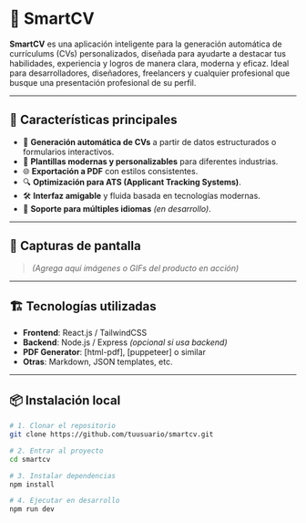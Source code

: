 # 🚀 SmartCV

**SmartCV** es una aplicación inteligente para la generación automática de currículums (CVs) personalizados, diseñada para ayudarte a destacar tus habilidades, experiencia y logros de manera clara, moderna y eficaz. Ideal para desarrolladores, diseñadores, freelancers y cualquier profesional que busque una presentación profesional de su perfil.

---

## 🧠 Características principales

- 📄 **Generación automática de CVs** a partir de datos estructurados o formularios interactivos.
- 🎨 **Plantillas modernas y personalizables** para diferentes industrias.
- 🌐 **Exportación a PDF** con estilos consistentes.
- 🔍 **Optimización para ATS (Applicant Tracking Systems)**.
- 🛠️ **Interfaz amigable** y fluida basada en tecnologías modernas.
- 🧬 **Soporte para múltiples idiomas** *(en desarrollo)*.

---

## 📸 Capturas de pantalla

> *(Agrega aquí imágenes o GIFs del producto en acción)*

---

## 🏗️ Tecnologías utilizadas

- **Frontend**: React.js / TailwindCSS
- **Backend**: Node.js / Express *(opcional si usa backend)*
- **PDF Generator**: [html-pdf], [puppeteer] o similar
- **Otras**: Markdown, JSON templates, etc.

---

## 📦 Instalación local

```bash
# 1. Clonar el repositorio
git clone https://github.com/tuusuario/smartcv.git

# 2. Entrar al proyecto
cd smartcv

# 3. Instalar dependencias
npm install

# 4. Ejecutar en desarrollo
npm run dev


